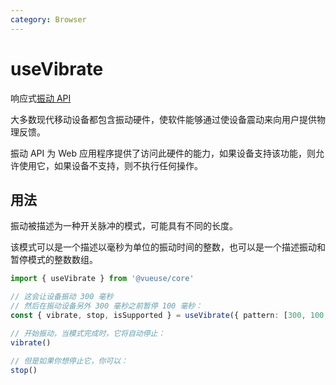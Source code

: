 ```yaml
---
category: Browser
---
```


# useVibrate

响应式[振动 API](https://developer.mozilla.org/en-US/docs/Web/API/Vibration_API)

大多数现代移动设备都包含振动硬件，使软件能够通过使设备震动来向用户提供物理反馈。

振动 API 为 Web 应用程序提供了访问此硬件的能力，如果设备支持该功能，则允许使用它，如果设备不支持，则不执行任何操作。

## 用法

振动被描述为一种开关脉冲的模式，可能具有不同的长度。

该模式可以是一个描述以毫秒为单位的振动时间的整数，也可以是一个描述振动和暂停模式的整数数组。

```ts
import { useVibrate } from '@vueuse/core'

// 这会让设备振动 300 毫秒
// 然后在振动设备另外 300 毫秒之前暂停 100 毫秒：
const { vibrate, stop, isSupported } = useVibrate({ pattern: [300, 100, 300] })

// 开始振动，当模式完成时，它将自动停止：
vibrate()

// 但是如果你想停止它，你可以：
stop()
```
